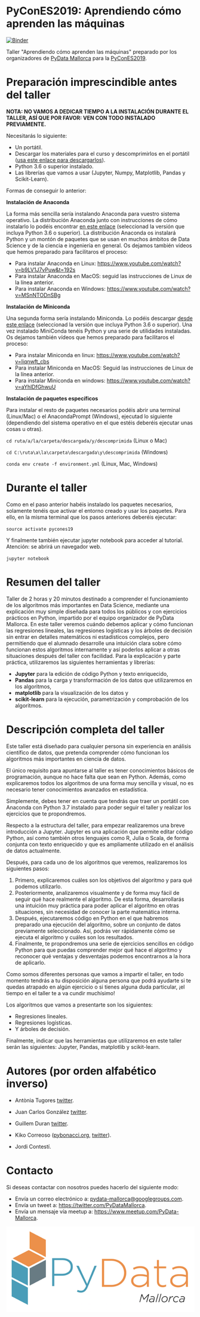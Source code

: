# PyConES2019: Aprendiendo cómo aprenden las máquinas

[![Binder](https://mybinder.org/badge.svg)](https://mybinder.org/v2/gh/PyDataMallorca/PyConES2019_Aprendiendo_como_aprenden_las_maquinas/master)

Taller "Aprendiendo cómo aprenden las máquinas" preparado por los organizadores de [PyData Mallorca](https://twitter.com/PyDataMallorca) para la [PyConES2019](https://2019.es.pycon.org/).

# Preparación imprescindible antes del taller

**NOTA: NO VAMOS A DEDICAR TIEMPO A LA INSTALACIÓN DURANTE EL TALLER, ASÍ QUE POR FAVOR: VEN CON TODO INSTALADO PREVIAMENTE.**

Necesitarás lo siguiente:

* Un portátil.
* Descargar los materiales para el curso y descomprimirlos en el portátil ([usa este enlace para descargarlos](https://github.com/PyDataMallorca/PyConES2019_Aprendiendo_como_aprenden_las_maquinas/archive/master.zip)).
* Python 3.6 o superior instalado.
* Las librerías que vamos a usar (Jupyter, Numpy, Matplotlib, Pandas y Scikit-Learn).

Formas de conseguir lo anterior:

**Instalación de Anaconda**

La forma más sencilla sería instalando Anaconda para vuestro sistema operativo. La distribución Anaconda junto con instrucciones de cómo instalarlo lo podéis encontrar [en este enlace](https://www.anaconda.com/download/) (seleccionad la versión que incluya Python 3.6 o superior). La distribución Anaconda os instalará Python y un montón de paquetes que se usan en muchos ámbitos de Data Science y de la ciencia e ingeniería en general. Os dejamos también vídeos que hemos preparado para facilitaros el proceso:

* Para instalar Anaconda en Linux: https://www.youtube.com/watch?v=b9LV1J7vPuw&t=192s
* Para instalar Anaconda en MacOS: seguid las instrucciones de Linux de la línea anterior.
* Para instalar Anaconda en Windows: https://www.youtube.com/watch?v=MSnNTODnSBg

**Instalación de Miniconda**

Una segunda forma sería instalando Miniconda. Lo podéis descargar [desde este enlace](https://conda.io/miniconda.html) (seleccionad la versión que incluya Python 3.6 o superior). Una vez instalado MiniConda tenéis Python y una serie de utilidades instaladas. Os dejamos también vídeos que hemos preparado para facilitaros el proceso:

* Para instalar Miniconda en linux: https://www.youtube.com/watch?v=liqnwft_cbs
* Para instalar Miniconda en MacOS: Seguid las instrucciones de Linux de la línea anterior.
* Para instalar Miniconda en windows: https://www.youtube.com/watch?v=aYhlDfGhwuU

**Instalación de paquetes específicos**

Para instalar el resto de paquetes necesarios podéis abrir una terminal (Linux/Mac) o el AnacondaPrompt (Windows), ejecutad lo siguiente (dependiendo del sistema operativo en el que estéis deberéis ejecutar unas cosas u otras).

`cd ruta/a/la/carpeta/descargada/y/descomprimida` (Linux o Mac)

`cd C:\ruta\a\la\carpeta\descargada\y\descomprimida` (Windows)

`conda env create -f environment.yml` (Linux, Mac, Windows)

# Durante el taller

Como en el paso anterior habéis instalado los paquetes necesarios, solamente tenéis que activar el entorno creado y usar los paquetes. Para ello, en la misma terminal que los pasos anteriores deberéis ejecutar:

`source activate pycones19`

Y finalmente también ejecutar jupyter notebook para acceder al tutorial. Atención: se abrirá un navegador web.

`jupyter notebook`

# Resumen del taller

Taller de 2 horas y 20 minutos destinado a comprender el funcionamiento de los algoritmos más importantes en Data Science, mediante una explicación muy simple diseñada para todos los públicos y con ejercicios prácticos en Python, impartido por el equipo organizador de PyData Mallorca. En este taller veremos cuándo debemos aplicar y cómo funcionan las regresiones lineales, las regresiones logísticas y los árboles de decisión sin entrar en detalles matemáticos ni estadísticos complejos, pero permitiendo que el alumnado desarrolle una intuición clara sobre cómo funcionan estos algoritmos internamente y así poderlos aplicar a otras situaciones después del taller con facilidad. Para la explicación y parte práctica, utilizaremos las siguientes herramientas y librerías:

* **Jupyter** para la edición de código Python y texto enriquecido, 
* **Pandas** para la carga y transformación de los datos que utilizaremos en los algoritmos, 
* **matplotlib** para la visualización de los datos y 
* **scikit-learn** para la ejecución, parametrización y comprobación de los algoritmos.

# Descripción completa del taller

Este taller está diseñado para cualquier persona sin experiencia en análisis científico de datos, que pretenda comprender cómo funcionan los algoritmos más importantes en ciencia de datos.

El único requisito para apuntarse al taller es tener conocimientos básicos de programación, aunque no hace falta que sean en Python. Además, como explicaremos todos los algoritmos de una forma muy sencilla y visual, no es necesario tener conocimientos avanzados en estadística.

Simplemente, debes tener en cuenta que tendrás que traer un portátil con Anaconda con Python 3.7 instalado para poder seguir el taller y realizar los ejercicios que te propondremos.

Respecto a la estructura del taller, para empezar realizaremos una breve introducción a Jupyter. Jupyter es una aplicación que permite editar código Python, así como también otros lenguajes como R, Julia o Scala, de forma conjunta con texto enriquecido y que es ampliamente utilizado en el análisis de datos actualmente.

Después, para cada uno de los algoritmos que veremos, realizaremos los siguientes pasos:

1. Primero, explicaremos cuáles son los objetivos del algoritmo y para qué podemos utilizarlo.
1. Posteriormente, analizaremos visualmente y de forma muy fácil de seguir qué hace realmente el algoritmo. De esta forma, desarrollarás una intuición muy práctica para poder aplicar el algoritmo en otras situaciones, sin necesidad de conocer la parte matemática interna.
1. Después, ejecutaremos código en Python en el que habremos preparado una ejecución del algoritmo, sobre un conjunto de datos previamente seleccionado. Así, podrás ver rápidamente cómo se ejecuta el algoritmo y cuáles son los resultados.
1. Finalmente, te propondremos una serie de ejercicios sencillos en código Python para que puedas comprender mejor qué hace el algoritmo y reconocer qué ventajas y desventajas podemos encontrarnos a la hora de aplicarlo.

Como somos diferentes personas que vamos a impartir el taller, en todo momento tendrás a tu disposición alguna persona que podrá ayudarte si te quedas atrapado en algún ejercicio o si tienes alguna duda particular, ¡el tiempo en el taller te a va cundir muchísimo!

Los algoritmos que vamos a presentarte son los siguientes:
* Regresiones lineales.
* Regresiones logísticas.
* Y árboles de decisión.

Finalmente, indicar que las herramientas que utilizaremos en este taller serán las siguientes: Jupyter, Pandas, matplotlib y scikit-learn.

# Autores (por orden alfabético inverso)

* Antònia Tugores [twitter](https://twitter.com/antoniatugores).

* Juan Carlos González [twitter](https://twitter.com/jcgavella).

* Guillem Duran [twitter](https://twitter.com/Miau_DB).

* Kiko Correoso ([pybonacci.org](https://pybonacci.org), [twitter](https://twitter.com/Pybonacci)).

* Jordi Contestí.

# Contacto

Si deseas contactar con nosotros puedes hacerlo del siguiente modo:

* Envía un correo electrónico a: pydata-mallorca@googlegroups.com.
* Envía un tweet a: https://twitter.com/PyDataMallorca.
* Envía un mensaje vía meetup a: https://www.meetup.com/PyData-Mallorca.

![](./images/PyDataMallorca_logo.png)

